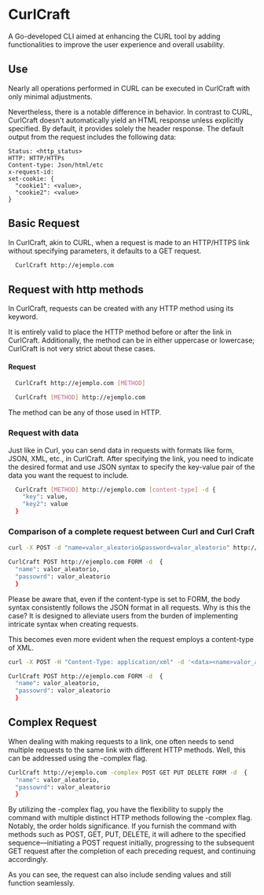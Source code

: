 # CurlCraft
A Go-developed CLI aimed at enhancing the CURL tool by adding functionalities to improve the user experience and overall usability.

## Use
Nearly all operations performed in CURL can be executed in CurlCraft with only minimal adjustments.


Nevertheless, there is a notable difference in behavior. In contrast to CURL, CurlCraft doesn't automatically yield an HTML response unless explicitly specified. By default, it provides solely the header response. The default output from the request includes the following data:

    Status: <http_status>
    HTTP: HTTP/HTTPs
    Content-type: Json/html/etc
    x-request-id: 
    set-cookie: {
      "cookie1": <value>,
      "cookie2": <value>
    }

## Basic Request
In CurlCraft, akin to CURL, when a request is made to an HTTP/HTTPS link without specifying parameters, it defaults to a GET request. 
```Bash
  CurlCraft http://ejemplo.com
```

## Request with http methods
In CurlCraft, requests can be created with any HTTP method using its keyword.

It is entirely valid to place the HTTP method before or after the link in CurlCraft. Additionally, the method can be in either uppercase or lowercase; CurlCraft is not very strict about these cases.

#### Request
```Bash
  CurlCraft http://ejemplo.com [METHOD]
```

```Bash
  CurlCraft [METHOD] http://ejemplo.com 
```
The method can be any of those used in HTTP.

### Request with data
Just like in Curl, you can send data in requests with formats like form, JSON, XML, etc., in CurlCraft. After specifying the link, you need to indicate the desired format and use JSON syntax to specify the key-value pair of the data you want the request to include.
```Bash
  CurlCraft [METHOD] http://ejemplo.com [content-type] -d {
    "key": value,
    "key2": value
  }
```

### Comparison of a complete request between Curl and Curl Craft
```Bash
curl -X POST -d "name=valor_aleatorio&password=valor_aleatorio" http://ejemplo.com
```

```Bash
CurlCraft POST http://ejemplo.com FORM -d  {
  "name": valor_aleatorio,
  "passowrd": valor_aleatorio 
  }
```
Please be aware that, even if the content-type is set to FORM, the body syntax consistently follows the JSON format in all requests. Why is this the case? It is designed to alleviate users from the burden of implementing intricate syntax when creating requests.

This becomes even more evident when the request employs a content-type of XML.
```Bash
curl -X POST -H "Content-Type: application/xml" -d '<data><name>valor_aleatorio</name><password>valor_aleatorio</password></data>' http://ejemplo.com

```
```Bash
CurlCraft POST http://ejemplo.com FORM -d  {
  "name": valor_aleatorio,
  "passowrd": valor_aleatorio 
  }
```
## Complex Request
When dealing with making requests to a link, one often needs to send multiple requests to the same link with different HTTP methods. Well, this can be addressed using the -complex flag.


```Bash
CurlCraft http://ejemplo.com -complex POST GET PUT DELETE FORM -d  {
  "name": valor_aleatorio,
  "passowrd": valor_aleatorio 
  }
```

By utilizing the -complex flag, you have the flexibility to supply the command with multiple distinct HTTP methods following the -complex flag. Notably, the order holds significance. If you furnish the command with methods such as POST, GET, PUT, DELETE, it will adhere to the specified sequence—initiating a POST request initially, progressing to the subsequent GET request after the completion of each preceding request, and continuing accordingly.

As you can see, the request can also include sending values and still function seamlessly.